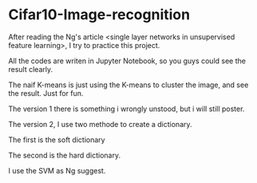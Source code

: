 # Cifar10-Image-recognition
After reading the Ng's article &lt;single layer networks in unsupervised feature learning>, I try to practice this project.

All the codes are writen in Jupyter Notebook, so you guys could see the result clearly.

The naif K-means is just using the K-means to cluster the image, and see the result. Just for fun.

The version 1 there is something i wrongly unstood, but i will still poster. 

The version 2, I use two methode to create a dictionary. 

The first is the soft dictionary

The second is the hard dictionary.

I use the SVM as Ng suggest.

